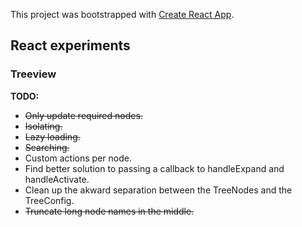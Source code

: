 This project was bootstrapped with [Create React App](https://github.com/facebookincubator/create-react-app).

## React experiments

### Treeview
**TODO:**
* ~~Only update required nodes.~~
* ~~Isolating.~~
* ~~Lazy loading.~~
* ~~Searching.~~
* Custom actions per node.
* Find better solution to passing a callback to handleExpand and handleActivate.
* Clean up the akward separation between the TreeNodes and the TreeConfig.
* ~~Truncate long node names in the middle.~~
